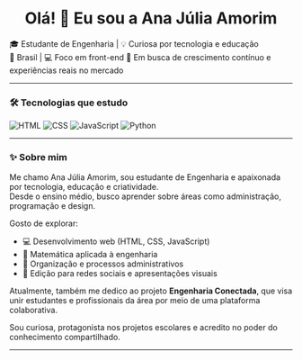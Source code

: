 <h1 align="center">Olá! 👋 Eu sou a Ana Júlia Amorim</h1>

🎓 Estudante de Engenharia | 💡 Curiosa por tecnologia e educação  
📍 Brasil | 💻 Foco em front-end
🚀 Em busca de crescimento contínuo e experiências reais no mercado  

---

### 🛠️ Tecnologias que estudo
![HTML](https://img.shields.io/badge/-HTML5-orange?logo=html5&logoColor=white)
![CSS](https://img.shields.io/badge/-CSS3-blue?logo=css3&logoColor=white)
![JavaScript](https://img.shields.io/badge/-JavaScript-yellow?logo=javascript&logoColor=black)
![Python](https://img.shields.io/badge/-Python-3776AB?logo=python&logoColor=white)

---

### ✨ Sobre mim

Me chamo Ana Júlia Amorim, sou estudante de Engenharia e apaixonada por tecnologia, educação e criatividade.  
Desde o ensino médio, busco aprender sobre áreas como administração, programação e design.

Gosto de explorar:
- 💻 Desenvolvimento web (HTML, CSS, JavaScript)
- 🧮 Matemática aplicada à engenharia
- 🧾 Organização e processos administrativos
- 🎨 Edição para redes sociais e apresentações visuais

Atualmente, também me dedico ao projeto **Engenharia Conectada**, que visa unir estudantes e profissionais da área por meio de uma plataforma colaborativa.

Sou curiosa, protagonista nos projetos escolares e acredito no poder do conhecimento compartilhado.

---

